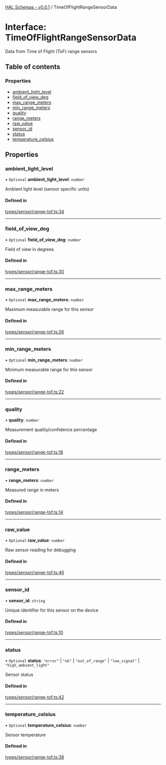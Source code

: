 [HAL Schemas - v0.0.1](../README.md) / TimeOfFlightRangeSensorData

# Interface: TimeOfFlightRangeSensorData

Data from Time of Flight (ToF) range sensors

## Table of contents

### Properties

- [ambient\_light\_level](TimeOfFlightRangeSensorData.md#ambient_light_level)
- [field\_of\_view\_deg](TimeOfFlightRangeSensorData.md#field_of_view_deg)
- [max\_range\_meters](TimeOfFlightRangeSensorData.md#max_range_meters)
- [min\_range\_meters](TimeOfFlightRangeSensorData.md#min_range_meters)
- [quality](TimeOfFlightRangeSensorData.md#quality)
- [range\_meters](TimeOfFlightRangeSensorData.md#range_meters)
- [raw\_value](TimeOfFlightRangeSensorData.md#raw_value)
- [sensor\_id](TimeOfFlightRangeSensorData.md#sensor_id)
- [status](TimeOfFlightRangeSensorData.md#status)
- [temperature\_celsius](TimeOfFlightRangeSensorData.md#temperature_celsius)

## Properties

### ambient\_light\_level

• `Optional` **ambient\_light\_level**: `number`

Ambient light level (sensor specific units)

#### Defined in

[types/sensor/range-tof.ts:34](https://github.com/tafystudio/tafystudio/blob/34fd8be075ed5aae21b0626c275822912464ee10/packages/hal-schemas/src/types/sensor/range-tof.ts#L34)

___

### field\_of\_view\_deg

• `Optional` **field\_of\_view\_deg**: `number`

Field of view in degrees

#### Defined in

[types/sensor/range-tof.ts:30](https://github.com/tafystudio/tafystudio/blob/34fd8be075ed5aae21b0626c275822912464ee10/packages/hal-schemas/src/types/sensor/range-tof.ts#L30)

___

### max\_range\_meters

• `Optional` **max\_range\_meters**: `number`

Maximum measurable range for this sensor

#### Defined in

[types/sensor/range-tof.ts:26](https://github.com/tafystudio/tafystudio/blob/34fd8be075ed5aae21b0626c275822912464ee10/packages/hal-schemas/src/types/sensor/range-tof.ts#L26)

___

### min\_range\_meters

• `Optional` **min\_range\_meters**: `number`

Minimum measurable range for this sensor

#### Defined in

[types/sensor/range-tof.ts:22](https://github.com/tafystudio/tafystudio/blob/34fd8be075ed5aae21b0626c275822912464ee10/packages/hal-schemas/src/types/sensor/range-tof.ts#L22)

___

### quality

• **quality**: `number`

Measurement quality/confidence percentage

#### Defined in

[types/sensor/range-tof.ts:18](https://github.com/tafystudio/tafystudio/blob/34fd8be075ed5aae21b0626c275822912464ee10/packages/hal-schemas/src/types/sensor/range-tof.ts#L18)

___

### range\_meters

• **range\_meters**: `number`

Measured range in meters

#### Defined in

[types/sensor/range-tof.ts:14](https://github.com/tafystudio/tafystudio/blob/34fd8be075ed5aae21b0626c275822912464ee10/packages/hal-schemas/src/types/sensor/range-tof.ts#L14)

___

### raw\_value

• `Optional` **raw\_value**: `number`

Raw sensor reading for debugging

#### Defined in

[types/sensor/range-tof.ts:46](https://github.com/tafystudio/tafystudio/blob/34fd8be075ed5aae21b0626c275822912464ee10/packages/hal-schemas/src/types/sensor/range-tof.ts#L46)

___

### sensor\_id

• **sensor\_id**: `string`

Unique identifier for this sensor on the device

#### Defined in

[types/sensor/range-tof.ts:10](https://github.com/tafystudio/tafystudio/blob/34fd8be075ed5aae21b0626c275822912464ee10/packages/hal-schemas/src/types/sensor/range-tof.ts#L10)

___

### status

• `Optional` **status**: ``"error"`` \| ``"ok"`` \| ``"out_of_range"`` \| ``"low_signal"`` \| ``"high_ambient_light"``

Sensor status

#### Defined in

[types/sensor/range-tof.ts:42](https://github.com/tafystudio/tafystudio/blob/34fd8be075ed5aae21b0626c275822912464ee10/packages/hal-schemas/src/types/sensor/range-tof.ts#L42)

___

### temperature\_celsius

• `Optional` **temperature\_celsius**: `number`

Sensor temperature

#### Defined in

[types/sensor/range-tof.ts:38](https://github.com/tafystudio/tafystudio/blob/34fd8be075ed5aae21b0626c275822912464ee10/packages/hal-schemas/src/types/sensor/range-tof.ts#L38)
